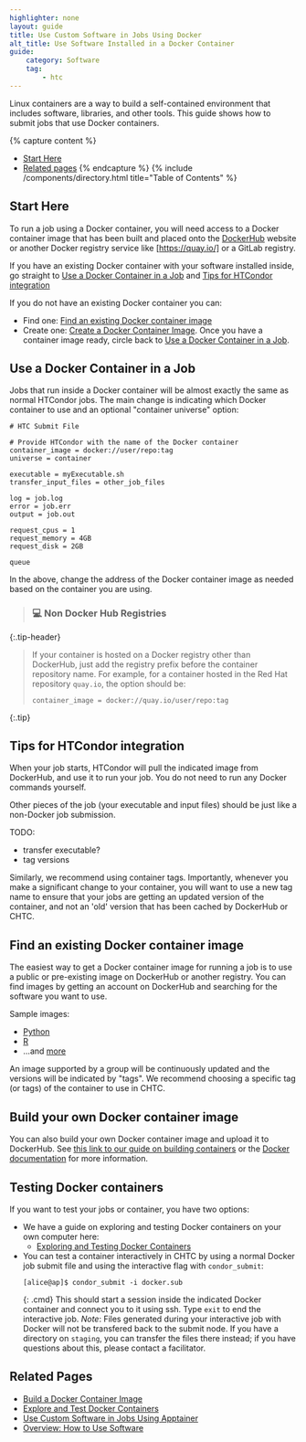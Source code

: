 ```yaml
---
highlighter: none
layout: guide
title: Use Custom Software in Jobs Using Docker
alt_title: Use Software Installed in a Docker Container
guide:
    category: Software
    tag:
        - htc
---
```


Linux containers are a way to build a self-contained environment that
includes software, libraries, and other tools. This guide shows how to
submit jobs that use Docker containers.

{% capture content %}
- [Start Here](#start-here)
- [Related pages](#related-pages)
{% endcapture %}
{% include /components/directory.html title="Table of Contents" %}

## Start Here

To run a job using a Docker container, you will need access to a Docker container
image that has been built and placed onto the
[DockerHub](https://hub.docker.com/) website or another Docker registry service 
like [https://quay.io/] or a GitLab registry. 

If you have an existing Docker container with your software installed 
inside, go straight to [Use a Docker Container in a Job](#use-a-docker-container-in-a-job) 
and [Tips for HTCondor integration](#tips-for-HTCondor-integration)

If you do not have an existing Docker container you can: 
* Find one: [Find an existing Docker container image](#find-an-existing-docker-container-image)
* Create one: [Create a Docker Container Image](#create-a-docker-container-image). 
Once you have a container image 
ready, circle back to [Use a Docker Container in a Job](#use-a-docker-container-in-a-job). 

## Use a Docker Container in a Job

Jobs that run inside a Docker container will be almost exactly the same
as normal HTCondor jobs. The main change is indicating which Docker 
container to use and an optional "container universe" option: 

```
# HTC Submit File

# Provide HTCondor with the name of the Docker container
container_image = docker://user/repo:tag
universe = container

executable = myExecutable.sh
transfer_input_files = other_job_files

log = job.log
error = job.err
output = job.out

request_cpus = 1
request_memory = 4GB
request_disk = 2GB

queue
```

In the above, change the address of the Docker container image as 
needed based on the container you are using. 

> ### 💻 Non Docker Hub Registries
{:.tip-header}

> If your container is hosted on a Docker registry other than 
> DockerHub, just add the registry prefix before the container 
> repository name. For example, for a container hosted in 
> the Red Hat repository `quay.io`, the option should be: 
> 
> ```
> container_image = docker://quay.io/user/repo:tag
> ```
{:.tip}

## Tips for HTCondor integration

When your job starts, HTCondor will pull the indicated image from
DockerHub, and use it to run your job. You do not need to run any 
Docker commands yourself. 

Other pieces of the job (your executable and input files) should be just
like a non-Docker job submission. 

TODO: 
- transfer executable? 
- tag versions

Similarly, we recommend using container tags. Importantly, whenever you make a significant change
to your container, you will want to use a new tag name to ensure that your jobs are getting an
updated version of the container, and not an 'old' version that has been cached by DockerHub 
or CHTC.

## Find an existing Docker container image

The easiest way to get a Docker container image for running a job is to
use a public or pre-existing image on DockerHub or another registry. You can find images by
getting an account on DockerHub and searching for the software you want
to use.

Sample images:

-   [Python](https://hub.docker.com/_/python/)
-   [R](https://hub.docker.com/r/rocker/r-ver/)
-   ...and [more](https://hub.docker.com/explore/)

An image supported by a group will be continuously updated and the
versions will be indicated by "tags". We recommend choosing a specific
tag (or tags) of the container to use in CHTC. 

## Build your own Docker container image

You can also build your own Docker container image and upload it to
DockerHub. See [this link to our guide on building containers](docker-build.html) or the [Docker
documentation](https://docs.docker.com/engine/getstarted/) for more
information.

## Testing Docker containers

If you want to test your jobs or container, you have two options: 

* We have a guide on exploring and testing Docker containers on your own computer here: 
    * [Exploring and Testing Docker Containers](docker-test.html)
* You can test a container interactively in CHTC by using a normal Docker job submit file and using the 
interactive flag with `condor_submit`: 
    ```
    [alice@ap]$ condor_submit -i docker.sub
    ```
    {: .cmd}
    This should start a session inside the indicated Docker container and connect you to it using ssh. Type `exit` to end the interactive job. *Note*: Files generated during your interactive job with Docker will not be transfered back to the submit node.  If you have a directory on `staging`, you can transfer the files there instead; if you have questions about this, please contact a facilitator. 

## Related Pages

- [Build a Docker Container Image](docker-build)
- [Explore and Test Docker Containers](docker-test)
- [Use Custom Software in Jobs Using Apptainer](apptainer-htc)
- [Overview: How to Use Software](software-overview-htc)
